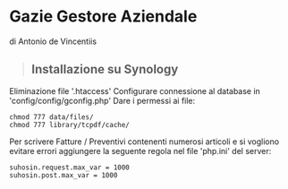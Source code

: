 # Gazie Gestore Aziendale 
di Antonio de Vincentiis

> ## Installazione su Synology
Eliminazione file '.htaccess'
Configurare connessione al database in 'config/config/gconfig.php'
Dare i permessi ai file:
```
chmod 777 data/files/
chmod 777 library/tcpdf/cache/
```
Per scrivere Fatture / Preventivi contenenti numerosi articoli e si vogliono evitare errori aggiungere la seguente regola nel file 'php.ini' del server:
```
suhosin.request.max_var = 1000
suhosin.post.max_var = 1000
```

